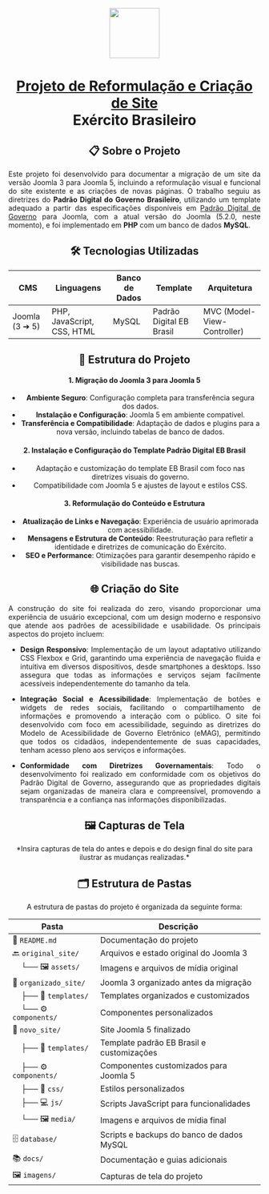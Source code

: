 <p align="center">
<img src="https://camo.githubusercontent.com/3b58e34f4607c08fad1787cfed025ca8adae420722d089a630a89bc6e8c8f748/68747470733a2f2f692e696d6775722e636f6d2f75626c454e32682e706e67" height="100" data-canonical-src="https://i.imgur.com/ublEN2h.png" style="max-width: 100%;">


<div align="center">

<h1 tabindex="-1" class="heading-element" dir="auto">
  <a href="https://github.com/kaiogabs/project-svp-eb">Projeto de Reformulação e Criação de Site</a><br>Exército Brasileiro
</h1>


<div align="center">
  <h2>📋 Sobre o Projeto</h2>
</div>
<p align="justify">
Este projeto foi desenvolvido para documentar a migração de um site da versão Joomla 3 para Joomla 5, incluindo a reformulação visual e funcional do site existente e as criações de novas páginas. O trabalho seguiu as diretrizes do <strong>Padrão Digital do Governo Brasileiro</strong>, utilizando um template adequado a partir das especificações disponíveis em <a href="https://www.gov.br/ds/">Padrão Digital de Governo</a> para Joomla, com a atual versão do Joomla (5.2.0, neste momento), e foi implementado em <strong>PHP</strong> com um banco de dados <strong>MySQL</strong>.
</p>

<div align="center">

<h2> 🛠 Tecnologias Utilizadas</h2>

| CMS                | Linguagens                | Banco de Dados | Template                  | Arquitetura                |
|--------------------|---------------------------|----------------|---------------------------|-----------------------------|
| Joomla (3 ➔ 5)     | PHP, JavaScript, CSS, HTML | MySQL          | Padrão Digital EB Brasil   | MVC (Model-View-Controller) |

</div>

<h2> 📁 Estrutura do Projeto</h2>

#### 1. Migração do Joomla 3 para Joomla 5
   - **Ambiente Seguro**: Configuração completa para transferência segura dos dados.
   - **Instalação e Configuração**: Joomla 5 em ambiente compatível.
   - **Transferência e Compatibilidade**: Adaptação de dados e plugins para a nova versão, incluindo tabelas de banco de dados.

#### 2. Instalação e Configuração do Template Padrão Digital EB Brasil
   - Adaptação e customização do template EB Brasil com foco nas diretrizes visuais do governo.
   - Compatibilidade com Joomla 5 e ajustes de layout e estilos CSS.

#### 3. Reformulação do Conteúdo e Estrutura
   - **Atualização de Links e Navegação**: Experiência de usuário aprimorada com acessibilidade.
   - **Mensagens e Estrutura de Conteúdo**: Reestruturação para refletir a identidade e diretrizes de comunicação do Exército.
   - **SEO e Performance**: Otimizações para garantir desempenho rápido e visibilidade nas buscas.

<h2> 🌐 Criação do Site</h2>

<div align="justify">
A construção do site foi realizada do zero, visando proporcionar uma experiência de usuário excepcional, com um design moderno e responsivo que atende aos padrões de acessibilidade e usabilidade. Os principais aspectos do projeto incluem:

- **Design Responsivo**: Implementação de um layout adaptativo utilizando CSS Flexbox e Grid, garantindo uma experiência de navegação fluida e intuitiva em diversos dispositivos, desde smartphones a desktops. Isso assegura que todas as informações e serviços sejam facilmente acessíveis independentemente do tamanho da tela.

- **Integração Social e Acessibilidade**: Implementação de botões e widgets de redes sociais, facilitando o compartilhamento de informações e promovendo a interação com o público. O site foi desenvolvido com foco em acessibilidade, seguindo as diretrizes do Modelo de Acessibilidade de Governo Eletrônico (eMAG), permitindo que todos os cidadãos, independentemente de suas capacidades, tenham acesso pleno aos serviços e informações.

- **Conformidade com Diretrizes Governamentais**: Todo o desenvolvimento foi realizado em conformidade com os objetivos do Padrão Digital de Governo, assegurando que as propriedades digitais sejam organizadas de maneira clara e compreensível, promovendo a transparência e a confiança nas informações disponibilizadas.

</div>

<h2> 🖼 Capturas de Tela</h2>
*Insira capturas de tela do antes e depois e do design final do site para ilustrar as mudanças realizadas.*

<h2> 🗂 Estrutura de Pastas</h2>

A estrutura de pastas do projeto é organizada da seguinte forma:

| Pasta                  | Descrição                                           |
|------------------------|----------------------------------------------------|
| 📜 `README.md`         | Documentação do projeto                            |
| 🔙 `original_site/`    | Arquivos e estado original do Joomla 3            |
| &nbsp;&nbsp;&nbsp;&nbsp;└── 🖼️ `assets/`       | Imagens e arquivos de mídia original                |
| 📂 `organizado_site/`  | Joomla 3 organizado antes da migração              |
| &nbsp;&nbsp;&nbsp;&nbsp;├── 🎨 `templates/`     | Templates organizados e customizados                |
| &nbsp;&nbsp;&nbsp;&nbsp;└── ⚙️ `components/`    | Componentes personalizados                           |
| 🚀 `novo_site/`        | Site Joomla 5 finalizado                            |
| &nbsp;&nbsp;&nbsp;&nbsp;├── 🎨 `templates/`     | Template padrão EB Brasil e customizações           |
| &nbsp;&nbsp;&nbsp;&nbsp;├── ⚙️ `components/`    | Componentes customizados para Joomla 5              |
| &nbsp;&nbsp;&nbsp;&nbsp;├── 🎨 `css/`           | Estilos personalizados                               |
| &nbsp;&nbsp;&nbsp;&nbsp;├── 💻 `js/`            | Scripts JavaScript para funcionalidades              |
| &nbsp;&nbsp;&nbsp;&nbsp;└── 🖼️ `media/`         | Imagens e arquivos de mídia final                   |
| 🗄️ `database/`         | Scripts e backups do banco de dados MySQL          |
| 📚 `docs/`             | Documentação e guias adicionais                    |
| 🖼️ `imagens/`          | Capturas de tela do projeto                         |
